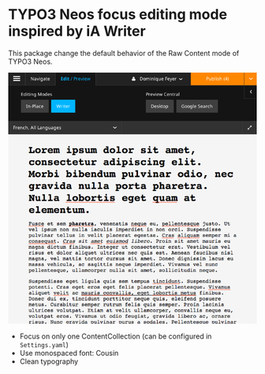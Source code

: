 TYPO3 Neos focus editing mode inspired by iA Writer
===================================================

This package change the default behavior of the Raw Content mode of TYPO3 Neos.

![Ttree Writer Mode for TYPO3 Neos](Documentation/demo.png)

- Focus on only one ContentCollection (can be configured in ``Settings.yaml``)
- Use monospaced font: Cousin
- Clean typography
